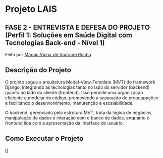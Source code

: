 # Projeto LAIS
## FASE 2 - ENTREVISTA E DEFESA DO PROJETO (Perfil 1: Soluções em Saúde Digital com Tecnologias Back-end - Nível 1)
Feito por [Márcio Victor de Andrade Rocha](https://github.com/marciusvic).

## Descrição do Projeto
O projeto segue a arquitetura Model-View-Template (MVT) do framework Django, integrando as tecnologias tanto no lado do servidor (backend) quanto no lado do cliente (frontend). Isso permite uma organização eficiente e modular do código, promovendo a separação de preocupações e facilitando o desenvolvimento, manutenção e escalabilidade.

O backend, gerenciado pela estrutura MVT, trata da lógica de negócios, manipulação de dados e interação com o banco de dados, enquanto o frontend lida com a apresentação da interface do usuário.

## Como Executar o Projeto
[]

